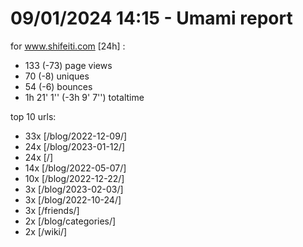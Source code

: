 # 09/01/2024 14:15 - Umami report
for www.shifeiti.com [24h] :

 - 133 (-73) page views
 - 70 (-8) uniques
 - 54 (-6) bounces
 - 1h 21' 1'' (-3h 9' 7'') totaltime


top 10 urls:
 - 33x [/blog/2022-12-09/]
 - 24x [/blog/2023-01-12/]
 - 24x [/]
 - 14x [/blog/2022-05-07/]
 - 10x [/blog/2022-12-22/]
 - 3x [/blog/2023-02-03/]
 - 3x [/blog/2022-10-24/]
 - 3x [/friends/]
 - 2x [/blog/categories/]
 - 2x [/wiki/]


